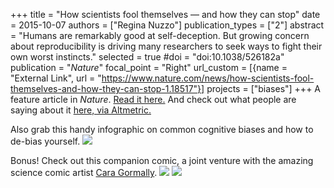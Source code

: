 +++
title = "How scientists fool themselves — and how they can stop"
date = 2015-10-07
authors = ["Regina Nuzzo"]
publication_types = ["2"]
abstract = "Humans are remarkably good at self-deception. But growing concern about reproducibility is driving many researchers to seek ways to fight their own worst instincts."
selected = true
#doi = "doi:10.1038/526182a"
publication = "*Nature*"
  focal_point = "Right"
url_custom = [{name = "External Link", url = "https://www.nature.com/news/how-scientists-fool-themselves-and-how-they-can-stop-1.18517"}]
projects = ["biases"]
+++
A feature article in *Nature*. [Read it here.](https://www.nature.com/news/how-scientists-fool-themselves-and-how-they-can-stop-1.18517) And check out what people are saying about it [here, via Altmetric.](https://www.altmetric.com/details/4597225)

 Also grab this handy infographic on common cognitive biases and how to de-bias yourself.
[![](http://www.nature.com/polopoly_fs/7.30171.1444233846!/image/Reproducibility_graphic2.jpeg_gen/derivatives/landscape_630/Reproducibility_graphic2.jpeg)](https://www.nature.com/news/how-scientists-fool-themselves-and-how-they-can-stop-7.30232?article=1.18517)

Bonus! Check out this companion comic, a joint venture with the amazing science comic artist [Cara Gormally](http://www.caragormally.com). [![](https://static1.squarespace.com/static/5a5fe241cd39c3a4b0966892/5a5ff0f008522948920be0fa/5a600791e4966b28717d5172/1516242839006/eureka.jpeg)](https://www.caragormally.com/#/schwane/)
[![](https://static1.squarespace.com/static/5a5fe241cd39c3a4b0966892/5a5ff0f008522948920be0fa/5a600797652deae65fa79477/1516242847253/our+primitive+brains.jpeg?format=1000w)](https://www.caragormally.com/#/schwane/)
